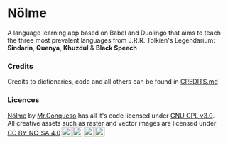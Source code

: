 # Nölme
A language learning app based on Babel and Duolingo that aims to teach the three most prevalent languages from J.R.R. Tolkien's Legendarium: **Sindarin**, **Quenya**, **Khuzdul** & **Black Speech**

### Credits
Credits to dictionaries, code and all others can be found in [CREDITS.md](https://github.com/Mr-ConQueso/nolme-app/blob/master/credits.md)

### Licences
<p xmlns:cc="http://creativecommons.org/ns#" xmlns:dct="http://purl.org/dc/terms/"><a property="dct:title" rel="cc:attributionURL" href="https://github.com/Mr-ConQueso/nolme-app">Nölme</a> by <a rel="cc:attributionURL dct:creator" property="cc:attributionName" href="https://github.com/Mr-ConQueso">Mr.Conqueso</a> has all it's code licensed under <a href="https://www.gnu.org/licenses/gpl-3.0.html" ref="gpl v3" target="_blank" rel="gnu gpl v3.0" style="display:inline-block;">GNU GPL v3.0</a>.<br>
All creative assets such as raster and vector images are licensed under <a href="https://creativecommons.org/licenses/by-nc-sa/4.0/?ref=chooser-v1" target="_blank" rel="license noopener noreferrer" style="display:inline-block;">CC BY-NC-SA 4.0<img style="height:22px!important;margin-left:3px;vertical-align:text-bottom;" src="https://mirrors.creativecommons.org/presskit/icons/cc.svg?ref=chooser-v1" alt=""><img style="height:22px!important;margin-left:3px;vertical-align:text-bottom;" src="https://mirrors.creativecommons.org/presskit/icons/by.svg?ref=chooser-v1" alt=""><img style="height:22px!important;margin-left:3px;vertical-align:text-bottom;" src="https://mirrors.creativecommons.org/presskit/icons/nc.svg?ref=chooser-v1" alt=""><img style="height:22px!important;margin-left:3px;vertical-align:text-bottom;" src="https://mirrors.creativecommons.org/presskit/icons/sa.svg?ref=chooser-v1" alt=""></a></p>